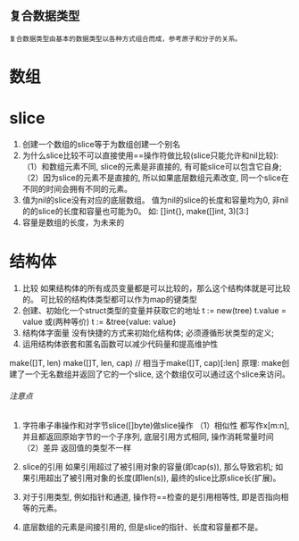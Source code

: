## 复合数据类型
    复合数据类型由基本的数据类型以各种方式组合而成，参考原子和分子的关系。

# 数组


# slice
1. 创建一个数组的slice等于为数组创建一个别名
2. 为什么slice比较不可以直接使用==操作符做比较(slice只能允许和nil比较):
    （1）和数组元素不同, slice的元素是非直接的, 有可能slice可以包含它自身;
    （2）因为slice的元素不是直接的, 所以如果底层数组元素改变, 同一个slice在不同的时间会拥有不同的元素。
3. 值为nil的slice没有对应的底层数组。
    值为nil的slice的长度和容量均为0, 非nil的的slice的长度和容量也可能为0。
    如: []int{}, make([]int, 3)[3:]
4. 容量是数组的长度，为未来的

# 结构体
1. 比较
    如果结构体的所有成员变量都是可以比较的，那么这个结构体就是可比较的。
    可比较的结构体类型都可以作为map的键类型
2. 创建、初始化一个struct类型的变量并获取它的地址
    t := new(tree)
	t.value = value
    或(两种等价)
    t := &tree{value: value}
3. 结构体字面量
    没有快捷的方式来初始化结构体;
    必须遵循形状类型的定义;
4. 运用结构体嵌套和匿名函数可以减少代码量和提高维护性
    


  <!-- 重要 -->
  make([]T, len) 
  make([]T, len, cap) // 相当于make([]T, cap)[:len]
  原理:
    make创建了一个无名数组并返回了它的一个slice, 这个数组仅可以通过这个slice来访问。
  <!--  -->


###### 注意点 ####
1. 字符串子串操作和对字节slice([]byte)做slice操作
（1）相似性
    都写作x[m:n], 并且都返回原始字节的一个子序列, 
    底层引用方式相同, 操作消耗常量时间
（2）差异
    返回值的类型不一样

2. slice的引用
    如果引用超过了被引用对象的容量(即cap(s)), 那么导致宕机;
    如果引用超出了被引用对象的长度(即len(s)), 最终的slice比原slice长(扩展)。

3. 对于引用类型, 例如指针和通道, 操作符==检查的是引用相等性, 即是否指向相等的元素。

4. 底层数组的元素是间接引用的, 但是slice的指针、长度和容量都不是。
